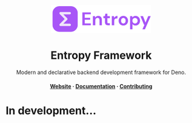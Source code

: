 <div align="center">
  <img src="./.github/logo-full.png" height="74" alt="Logo">

  <p align="center">
    <h1>Entropy Framework</h1>
  </p>

  <p align="center">Modern and declarative backend development framework for Deno.</p>

  <h4>
    <a href="https://entropy-deno.com">Website</a>
    <span> · </span>
    <a href="https://entropy-deno.com/docs/introducing-entropy">Documentation</a>
    <span> · </span>
    <a href="https://entropy-deno.com/docs/more/contributing">Contributing</a>
  </h4>
</div>

# In development...
